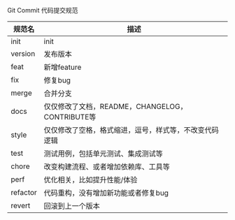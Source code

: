 Git Commit 代码提交规范

规范名 | 描述
---|---
init | init
version | 发布版本
feat | 新增feature
fix | 修复bug
merge | 合并分支
docs | 仅仅修改了文档，README，CHANGELOG，CONTRIBUTE等
style | 仅仅修改了空格，格式缩进，逗号，样式等，不改变代码逻辑
test | 测试用例，包括单元测试、集成测试等
chore | 改变构建流程、或者增加依赖库、工具等
perf | 优化相关，比如提升性能/体验
refactor | 代码重构，没有增加新功能或者修复bug
revert | 回滚到上一个版本
